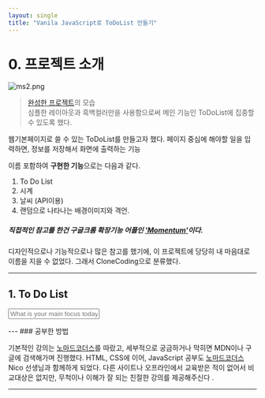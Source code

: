 ```yaml
---
layout: single
title: "Vanila JavaScript로 ToDoList 만들기"
---
```


<!--카테고리도 정할 것 (Study Note?)-->

# 0. 프로젝트 소개

![ms2.png](/assets/images/ms2.png)

> [완성한 프로젝트](https://onlee3.github.io/MomentumCloneCoding/)의 모습 <br>심플한 레이아웃과 흑백컬러만을 사용함으로써 메인 기능인 ToDoList에 집중할 수 있도록 했다.

웹기본페이지로 쓸 수 있는 ToDoList를 만들고자 했다.
페이지 중심에 해야할 일을 입력하면, 정보를 저장해서 화면에 출력하는 기능

이름 포함하여 **구현한 기능**으로는 다음과 같다.

1.  To Do List
1.  시계
1.  날씨 (API이용)
1.  랜덤으로 나타나는 배경이미지와 격언.

##### 직접적인 참고를 한건 구글크롬 확장기능 어플인 ['Momentum'](https://chrome.google.com/webstore/detail/momentum/laookkfknpbbblfpciffpaejjkokdgca)이다.

디자인적으로나 기능적으로나 많은 참고를 했기에, 이 프로젝트에 당당히 내 마음대로 이름을 지을 수 없었다. 그래서 CloneCoding으로 분류했다.

---

## 1. To Do List

<!DOCTYPE html>
<html lang="en">
  <head>
    <meta charset="UTF-8" />
    <meta http-equiv="X-UA-Compatible" content="IE=edge" />
    <meta name="viewport" content="width=device-width, initial-scale=1.0" />
  </head>
  <body>
    <form id="todo-form" class="hidden">
      <input type="text" maxlength="24" onfocus="this.placeholder=''" onblur="this.placeholder='What is your main focus today?'"placeholder="What is your main focus today?" required />
    </form>
    <ul id="todo-list"></ul>
    <script>
      const todoform = document.body.querySelector("form");
      const input = todoform.querySelector("input");
      const toDoList = document.body.querySelector("ul");
      function handleToDoSubmit(event) {
        event.preventDefault();
        const newToDo = input.value;
        input.value = "";
        const li = document.createElement("li");
        const span = document.createElement("span");
        span.innerText = newToDo;
        li.appendChild(span);
        toDoList.appendChild(li);
      }
      todoform.addEventListener("submit", handleToDoSubmit);
      console.log(handleToDoSubmit);
    </script>
  </body>
</html>
---
### 공부한 방법

기본적인 강의는 [노마드코더스](https://nomadcoders.co/)를 따랐고, 세부적으로 궁금하거나 막히면 MDN이나 구글에 검색해가며 진행했다.
HTML, CSS에 이어, JavaScript 공부도 [노마드코더스](https://nomadcoders.co/) Nico 선생님과 함께하게 되었다.
다른 사이트나 오프라인에서 교육받은 적이 없어서 비교대상은 없지만, 무척이나 이해가 잘 되는 친절한 강의를 제공해주신다 .

---
